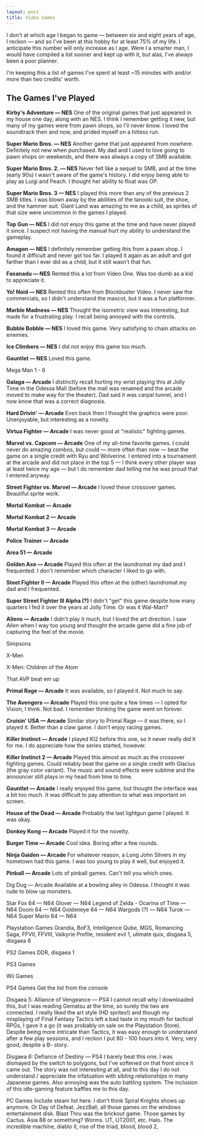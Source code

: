 ```yaml
---  
layout: post  
title: Video Games
---
```


I don't at which age I began to game — between six and eight years of age, I reckon — and so I've been at this hobby for at least 75% of my life. I anticipate this number will only increase as I age. Were I a smarter man, I would have compiled a list sooner and kept up with it, but alas, I've always been a poor planner.

I'm keeping this a list of games I've spent at least ~15 minutes with and/or more than two credits' worth.

## The Games I've Played

**Kirby's Adventure — NES**
One of the original games that just appeared in my house one day, along with an NES. I think I remember getting it new, but many of my games were from pawn shops, so I'll never know. I loved the soundtrack then and now, and prided myself on a hitless run.

**Super Mario Bros. — NES**
Another game that just appeared from nowhere. Definitely not new when purchased. My dad and I used to love going to pawn shops on weekends, and there was always a copy of SMB available.

**Super Mario Bros. 2. — NES**
Never felt like a sequel to SMB, and at the time (early 90s) I wasn't aware of the game's history. I did enjoy being able to play as Luigi and Peach. I thought her ability to float was OP.

**Super Mario Bros. 3 — NES**
I played this more than any of the previous 2 SMB titles. I was blown away by the abilities of the tanooki suit, the shoe, and the hammer suit. Giant Land was amazing to me as a child, as sprites of that size were uncommon in the games I played.

**Top Gun — NES**
I did not enjoy this game at the time and have never played it since. I suspect not having the manual hurt my ability to understand the gameplay.

**Amagon — NES**
I definitely remember getting this from a pawn shop. I found it difficult and never got too far. I played it again as an adult and got farther than I ever did as a child, but it still wasn't that fun.

**Faxanadu — NES**
Rented this a lot from Video One. Was too dumb as a kid to appreciate it. 

**Yo! Noid — NES**
Rented this often from Blockbuster Video. I never saw the commercials, so I didn't understand the mascot, but it was a fun platformer.

**Marble Madness — NES**
Thought the isometric view was interesting, but made for a frustrating play. I recall being annoyed with the controls.

**Bubble Bobble — NES**
I loved this game. Very satisfying to chain attacks on enemies.

**Ice Climbers — NES**
I did not enjoy this game too much.

**Gauntlet — NES**
Loved this game.

Mega Man 1 - 6

**Galaga — Arcade**
I distinctly recall hurting my wrist playing this at Jolly Time in the Odessa Mall (before the mall was renamed and the arcade moved to make way for the theater). Dad said it was carpal tunnel, and I now know that was a correct diagnosis.

**Hard Drivin' — Arcade**
Even back then I thought the graphics were poor. Unenjoyable, but interesting as a novelty.

**Virtua Fighter — Arcade**
I was never good at "realistic" fighting games.

**Marvel vs. Capcom — Arcade**
One of my all-time favorite games. I could never do amazing combos, but could — more often than now — beat the game on a single credit with Ryu and Wolverine. I entered into a tournament at the arcade and did not place in the top 5 — I think every other player was at least twice my age — but I do remember dad telling me he was proud that I entered anyway. 

**Street Fighter vs. Marvel — Arcade**
I loved these crossover games. Beautiful sprite work.

**Mortal Kombat — Arcade**

**Mortal Kombat 2 — Arcade**

**Mortal Kombat 3 — Arcade**

**Police Trainer — Arcade**

**Area 51 — Arcade**

**Golden Axe — Arcade**
Played this often at the laundromat my dad and I frequented. I don't remember which character I liked to go with.

**Steet Fighter II — Arcade**
Played this often at the (other) laundromat my dad and I frequented.

**Super Street Fighter III Alpha (?)**
I didn't "get" this game despite how many quarters I fed it over the years at Jolly Time. Or was it Wal-Mart?

**Aliens — Arcade**
I didn't play it much, but I loved the art direction. I saw *Alien* when I way too young and thought the arcade game did a fine job of capturing the feel of the movie.

Simpsons

X-Men

X-Men: Children of the Atom

That AVP beat em up

**Primal Rage — Arcade**
It was available, so I played it. Not much to say.

**The Avengers — Arcade**
Played this one quite a few times — I opted for Vision, I think. Not bad. I remember thinking the game went on forever.

**Cruisin' USA — Arcade**
Similar story to Primal Rage — it was there, so I played it. Better than a claw game. I don't enjoy racing games.

**Killer Instinct — Arcade**
I played KI2 before this one, so it never really did it for me. I do appreciate how the series started, however.

**Killer Instinct 2 — Arcade**
Played this almost as much as the crossover fighting games. Could reliably beat the game on a single credit with Glacius (the gray color variant). The music and sound effects were sublime and the announcer still plays in my head from time to time.

**Gauntlet — Arcade**
I really enjoyed this game, but thought the interface was a bit too much. It was difficult to pay attention to what was important on screen.

**House of the Dead — Arcade**
Probably the last lightgun game I played. It was okay.

**Donkey Kong — Arcade**
Played it for the novelty.

**Burger Time — Arcade**
Cool idea. Boring after a few rounds.

**Ninja Gaiden — Arcade**
For whatever reason, a Long John Silvers in my hometown had this game. I was too young to play it well, but enjoyed it.

**Pinball — Arcade**
Lots of pinball games. Can't tell you which ones.

Dig Dug — Arcade
Available at a bowling alley in Odessa. I thought it was rude to blow up monsters.

Star Fox 64 — N64
Glover — N64
Legend of Zelda - Ocarina of Time — N64
Doom 64 — N64
Goldeneye 64 — N64
Wargods (?) — N64
Turok — N64
Super Mario 64 — N64

Playstation Games
Grandia, BoF3, Intelligence Qube, MGS, Romancing Saga, FFVII, FFVIII, Valkyrie Profile, resident evil 1, utimate quix, disgaea 5, disgaea 6

PS2 Games
DDR, disgaea 1

PS3 Games

Wii Games

PS4 Games
Get the list from the console

Disgaea 5: Alliance of Vengeance — PS4
I cannot recall why I downloaded this, but I was reading Gematsu at the time, so surely the two are connected. I really liked the art style (HD sprites!) and though my misplaying of Final Fantasy Tactics left a bad taste in my mouth for tactical RPGs, I gave it a go (it was probably on sale on the Playstation Store). Despite being more intricate than Tactics, it was easy enough to understand after a few play sessions, and I reckon I put 80 - 100 hours into it. Very, very good, despite a B- story. 

Disgaea 6: Defiance of Destiny — PS4
I barely beat this one. I was dismayed by the switch to polygons, but I've softened on that front since it came out. The story was not interesting at all, and to this day I do not understand / appreciate the infatuation with sibling relationships in many Japanese games. Also annoying was the auto battling system. The inclusion of this idle-gaming feature baffles me to this day.

PC Games
Include steam list here. I don't think Spiral Knights shows up anymore. Or Day of Defeat. JezzBall, all those games on the windows entertainment disk. Blast Thru was the brickout game. Those games by Cactus. Asia 88 or something? Worms. UT, UT2001, etc. Halo. The incredible machine, diablo II, rise of the triad, blood, blood 2, 